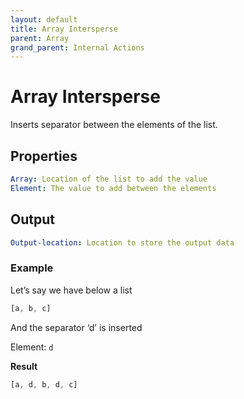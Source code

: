 ```yaml
---
layout: default
title: Array Intersperse
parent: Array
grand_parent: Internal Actions
---
```

# Array Intersperse
Inserts separator between the elements of the list.

## Properties
```yaml
Array: Location of the list to add the value
Element: The value to add between the elements
```

## Output
```yaml
Output-location: Location to store the output data
```

### Example
Let’s say we have below a list
```js
[a, b, c]
```
And the separator ‘d’ is inserted

Element: `d`

**Result**
```js
[a, d, b, d, c]
```
